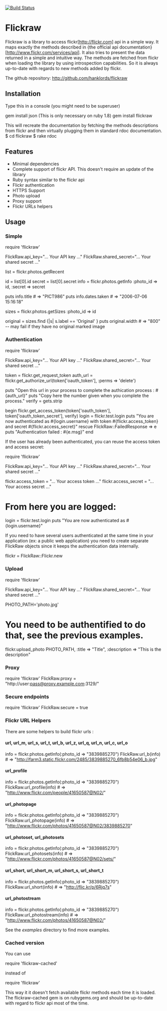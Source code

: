 [![Build Status](https://travis-ci.org/gsiener/flickraw.png)](https://travis-ci.org/gsiener/flickraw)

Flickraw
=========


Flickraw is a library to access flickr[http://flickr.com] api in a simple way.
It maps exactly the methods described in {the official api documentation}[http://www.flickr.com/services/api].
It also tries to present the data returned in a simple and intuitive way.
The methods are fetched from flickr when loading the library by using introspection capabilities. So it is always up-to-date with regards to new methods added by flickr.

The github repository: http://github.com/hanklords/flickraw

## Installation
Type this in a console (you might need to be superuser)

 gem install json (This is only necessary on ruby 1.8)
 gem install flickraw

This will recreate the documentation by fetching the methods descriptions from flickr and then virtually plugging them in standard rdoc documentation.
 $ cd flickraw
 $ rake rdoc

## Features

* Minimal dependencies
* Complete support of flickr API. This doesn't require an update of the library
* Ruby syntax similar to the flickr api
* Flickr authentication
* HTTPS Support
* Photo upload
* Proxy support
* Flickr URLs helpers

## Usage

### Simple

 require 'flickraw'

 FlickRaw.api_key="... Your API key ..."
 FlickRaw.shared_secret="... Your shared secret ..."

 list   = flickr.photos.getRecent

 id     = list[0].id
 secret = list[0].secret
 info = flickr.photos.getInfo :photo_id => id, :secret => secret

 puts info.title           # => "PICT986"
 puts info.dates.taken     # => "2006-07-06 15:16:18"


 sizes = flickr.photos.getSizes :photo_id => id

 original = sizes.find {|s| s.label == 'Original' }
 puts original.width       # => "800" -- may fail if they have no original marked image

### Authentication

  require 'flickraw'

  FlickRaw.api_key="... Your API key ..."
  FlickRaw.shared_secret="... Your shared secret ..."

  token = flickr.get_request_token
  auth_url = flickr.get_authorize_url(token['oauth_token'], :perms => 'delete')

  puts "Open this url in your process to complete the authication process : #{auth_url}"
  puts "Copy here the number given when you complete the process."
  verify = gets.strip

  begin
    flickr.get_access_token(token['oauth_token'], token['oauth_token_secret'], verify)
    login = flickr.test.login
    puts "You are now authenticated as #{login.username} with token #{flickr.access_token} and secret #{flickr.access_secret}"
  rescue FlickRaw::FailedResponse => e
    puts "Authentication failed : #{e.msg}"
  end

If the user has already been authenticated, you can reuse the access token and access secret:

  require 'flickraw'

  FlickRaw.api_key="... Your API key ..."
  FlickRaw.shared_secret="... Your shared secret ..."

  flickr.access_token = "... Your access token ..."
  flickr.access_secret = "... Your access secret ..."

  # From here you are logged:
  login = flickr.test.login
  puts "You are now authenticated as #{login.username}"

If you need to have several users authenticated at the same time in your application (ex: a public web application) you need to create separate FlickRaw objects since it keeps the authentication data internally.

  flickr = FlickRaw::Flickr.new

### Upload

  require 'flickraw'

  FlickRaw.api_key="... Your API key ..."
  FlickRaw.shared_secret="... Your shared secret ..."

  PHOTO_PATH='photo.jpg'

  # You need to be authentified to do that, see the previous examples.
  flickr.upload_photo PHOTO_PATH, :title => "Title", :description => "This is the description"

### Proxy

  require 'flickraw'
  FlickRaw.proxy = "http://user:pass@proxy.example.com:3129/"

### Secure endpoints

  require 'flickraw'
  FlickRaw.secure = true

### Flickr URL Helpers

There are some helpers to build flickr urls :

#### url, url_m, url_s, url_t, url_b, url_z, url_q, url_n, url_c, url_o

  info = flickr.photos.getInfo(:photo_id => "3839885270")
  FlickRaw.url_b(info) # => "http://farm3.static.flickr.com/2485/3839885270_6fb8b54e06_b.jpg"

#### url_profile

  info = flickr.photos.getInfo(:photo_id => "3839885270")
  FlickRaw.url_profile(info) # => "http://www.flickr.com/people/41650587@N02/"

#### url_photopage

  info = flickr.photos.getInfo(:photo_id => "3839885270")
  FlickRaw.url_photopage(info) # => "http://www.flickr.com/photos/41650587@N02/3839885270"

#### url_photoset, url_photosets

  info = flickr.photos.getInfo(:photo_id => "3839885270")
  FlickRaw.url_photosets(info) # => "http://www.flickr.com/photos/41650587@N02/sets/"

#### url_short, url_short_m, url_short_s, url_short_t

  info = flickr.photos.getInfo(:photo_id => "3839885270")
  FlickRaw.url_short(info) # => "http://flic.kr/p/6Rjq7s"

#### url_photostream

  info = flickr.photos.getInfo(:photo_id => "3839885270")
  FlickRaw.url_photostream(info) # => "http://www.flickr.com/photos/41650587@N02/"


See the _examples_ directory to find more examples.

### Cached version

You can use

  require 'flickraw-cached'

instead of

   require 'flickraw'

This way it it doesn't fetch available flickr methods each time it is loaded.
The flickraw-cached gem is on rubygems.org and should be up-to-date with regard to flickr api most of the time.
